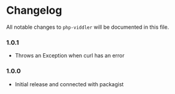 # Changelog

All notable changes to `php-viddler` will be documented in this file.

### 1.0.1
- Throws an Exception when curl has an error

### 1.0.0
- Initial release and connected with packagist
